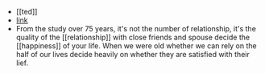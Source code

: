 - [[ted]]
- [link](https://www.ted.com/talks/robert_waldinger_what_makes_a_good_life_lessons_from_the_longest_study_on_happiness?rid=4lGJ1YhBdZH3#t-749853)
- From the study over 75 years, it's not the number of relationship, it's the quality of the [[relationship]] with close friends and spouse decide the [[happiness]] of your life. When we were old whether we can rely on the half of our lives decide heavily on whether they are satisfied with their lief.
